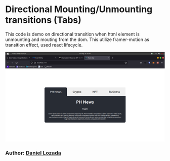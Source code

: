 # Directional Mounting/Unmounting transitions (Tabs)

This code is demo on directional transition when html element is unmounting and mouting from the dom. This utilize framer-motion as transition effect, used react lifecycle.

![sample](./public/sample.png)

### Author: [Daniel Lozada](https://github.com/adazol123)